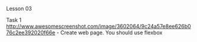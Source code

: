 
Lesson 03

Task 1
http://www.awesomescreenshot.com/image/3602064/9c24a57e8ee626b076c2ee392020f66e - Create web page. You should use flexbox

